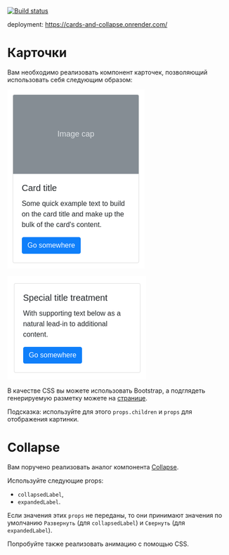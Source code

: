
[![Build status](https://ci.appveyor.com/api/projects/status/drfceu9f3s5gcblp/branch/main?svg=true)](https://ci.appveyor.com/project/marinaustinovich/ra16-homeworks-composition-cards-and-collapse/branch/main)

deployment: https://cards-and-collapse.onrender.com/


Карточки
===

Вам необходимо реализовать компонент карточек, позволяющий использовать себя следующим образом:

![](./public/card1.png)

![](./public/card2.png)

В качестве CSS вы можете использовать Bootstrap, а подглядеть генерируемую разметку можете на [странице](https://getbootstrap.com/docs/4.3/components/card/).

Подсказка: используйте для этого `props.children` и `props` для отображения картинки.

# Collapse

Вам поручено реализовать аналог компонента [Collapse](https://getbootstrap.com/docs/5.0/components/collapse/#example).

Используйте следующие props:

- `collapsedLabel`,
- `expandedLabel`.

Если значения этих `props` не переданы, то они принимают значения по умолчанию `Развернуть` (для `collapsedLabel`) и `Свернуть` (для `expandedLabel`).

Попробуйте также реализовать анимацию с помощью CSS.
